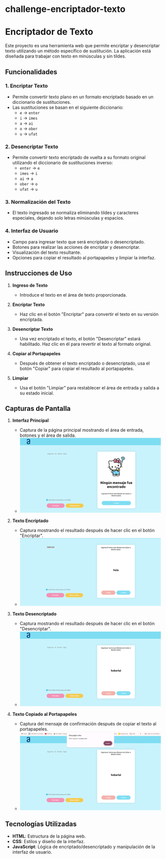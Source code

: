 # challenge-encriptador-texto
# Encriptador de Texto

Este proyecto es una herramienta web que permite encriptar y desencriptar texto utilizando un método específico de sustitución. La aplicación está diseñada para trabajar con texto en minúsculas y sin tildes.

## Funcionalidades

### 1. **Encriptar Texto**
   - Permite convertir texto plano en un formato encriptado basado en un diccionario de sustituciones.
   - Las sustituciones se basan en el siguiente diccionario:
     - `e` → `enter`
     - `i` → `imes`
     - `a` → `ai`
     - `o` → `ober`
     - `u` → `ufat`

### 2. **Desencriptar Texto**
   - Permite convertir texto encriptado de vuelta a su formato original utilizando el diccionario de sustituciones inverso:
     - `enter` → `e`
     - `imes` → `i`
     - `ai` → `a`
     - `ober` → `o`
     - `ufat` → `u`

### 3. **Normalización del Texto**
   - El texto ingresado se normaliza eliminando tildes y caracteres especiales, dejando solo letras minúsculas y espacios.

### 4. **Interfaz de Usuario**
   - Campo para ingresar texto que será encriptado o desencriptado.
   - Botones para realizar las acciones de encriptar y desencriptar.
   - Visualización del texto resultante.
   - Opciones para copiar el resultado al portapapeles y limpiar la interfaz.

## Instrucciones de Uso

1. **Ingreso de Texto**
   - Introduce el texto en el área de texto proporcionada.

2. **Encriptar Texto**
   - Haz clic en el botón "Encriptar" para convertir el texto en su versión encriptada.

3. **Desencriptar Texto**
   - Una vez encriptado el texto, el botón "Desencriptar" estará habilitado. Haz clic en él para revertir el texto al formato original.

4. **Copiar al Portapapeles**
   - Después de obtener el texto encriptado o desencriptado, usa el botón "Copiar" para copiar el resultado al portapapeles.

5. **Limpiar**
   - Usa el botón "Limpiar" para restablecer el área de entrada y salida a su estado inicial.

## Capturas de Pantalla

1. **Interfaz Principal**
   - Captura de la página principal mostrando el área de entrada, botones y el área de salida.
   - ![Interfaz Principal](img/interfaz-principal.png)

2. **Texto Encriptado**
   - Captura mostrando el resultado después de hacer clic en el botón "Encriptar".
   - ![Texto Encriptado](img/texto-encriptado.png)

3. **Texto Desencriptado**
   - Captura mostrando el resultado después de hacer clic en el botón "Desencriptar".
   - ![Texto Desencriptado](img/texto-desencriptado.png)

4. **Texto Copiado al Portapapeles**
   - Captura del mensaje de confirmación después de copiar el texto al portapapeles.
   - ![Texto Copiado](img/texto-copiado.png)

## Tecnologías Utilizadas

- **HTML**: Estructura de la página web.
- **CSS**: Estilos y diseño de la interfaz.
- **JavaScript**: Lógica de encriptado/desencriptado y manipulación de la interfaz de usuario.

